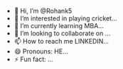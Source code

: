 - 👋 Hi, I’m @Rohank5
- 👀 I’m interested in playing cricket...
- 🌱 I’m currently learning MBA...
- 💞️ I’m looking to collaborate on ...
- 📫 How to reach me LINKEDIN...
- 😄 Pronouns: HE...
- ⚡ Fun fact: ...

<!---
Rohank5/Rohank5 is a ✨ special ✨ repository because its `README.md` (this file) appears on your GitHub profile.
You can click the Preview link to take a look at your changes.
--->
